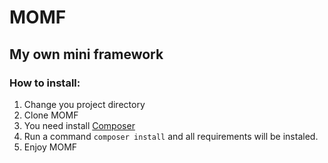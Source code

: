 # MOMF #
## My own mini framework ##

### How to install: ###

1. Change you project directory
2. Clone MOMF
3. You need install [Composer](https://getcomposer.org/doc/00-intro.md)  
4. Run a command ``` composer install ``` and all requirements will be instaled.
5. Enjoy MOMF

